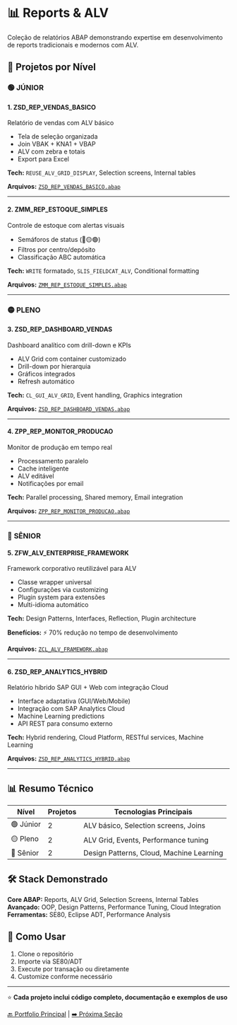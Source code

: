 
# 📊 Reports & ALV

Coleção de relatórios ABAP demonstrando expertise em desenvolvimento de reports tradicionais e modernos com ALV.

## 🎯 Projetos por Nível

### 🟢 **JÚNIOR**

#### 1. **ZSD_REP_VENDAS_BASICO** 
Relatório de vendas com ALV básico
- Tela de seleção organizada
- Join VBAK + KNA1 + VBAP  
- ALV com zebra e totais
- Export para Excel

**Tech:** `REUSE_ALV_GRID_DISPLAY`, Selection screens, Internal tables

**Arquivos:** [`ZSD_REP_VENDAS_BASICO.abap`](./junior/ZSD_REP_VENDAS_BASICO.abap)

---

#### 2. **ZMM_REP_ESTOQUE_SIMPLES**
Controle de estoque com alertas visuais
- Semáforos de status (🔴🟡🟢)
- Filtros por centro/depósito
- Classificação ABC automática

**Tech:** `WRITE` formatado, `SLIS_FIELDCAT_ALV`, Conditional formatting

**Arquivos:** [`ZMM_REP_ESTOQUE_SIMPLES.abap`](./junior/ZMM_REP_ESTOQUE_SIMPLES.abap)

---

### 🟡 **PLENO**

#### 3. **ZSD_REP_DASHBOARD_VENDAS**
Dashboard analítico com drill-down e KPIs
- ALV Grid com container customizado
- Drill-down por hierarquia
- Gráficos integrados
- Refresh automático

**Tech:** `CL_GUI_ALV_GRID`, Event handling, Graphics integration

**Arquivos:** [`ZSD_REP_DASHBOARD_VENDAS.abap`](./pleno/ZSD_REP_DASHBOARD_VENDAS.abap)

---

#### 4. **ZPP_REP_MONITOR_PRODUCAO**
Monitor de produção em tempo real
- Processamento paralelo
- Cache inteligente
- ALV editável
- Notificações por email

**Tech:** Parallel processing, Shared memory, Email integration

**Arquivos:** [`ZPP_REP_MONITOR_PRODUCAO.abap`](./pleno/ZPP_REP_MONITOR_PRODUCAO.abap)

---

### 🔴 **SÊNIOR**

#### 5. **ZFW_ALV_ENTERPRISE_FRAMEWORK**
Framework corporativo reutilizável para ALV
- Classe wrapper universal
- Configurações via customizing
- Plugin system para extensões
- Multi-idioma automático

**Tech:** Design Patterns, Interfaces, Reflection, Plugin architecture

**Benefícios:** ⚡ 70% redução no tempo de desenvolvimento

**Arquivos:** [`ZCL_ALV_FRAMEWORK.abap`](./senior/ZCL_ALV_FRAMEWORK.abap)

---

#### 6. **ZSD_REP_ANALYTICS_HYBRID**
Relatório híbrido SAP GUI + Web com integração Cloud
- Interface adaptativa (GUI/Web/Mobile)
- Integração com SAP Analytics Cloud
- Machine Learning predictions
- API REST para consumo externo

**Tech:** Hybrid rendering, Cloud Platform, RESTful services, Machine Learning

**Arquivos:** [`ZSD_REP_ANALYTICS_HYBRID.abap`](./senior/ZSD_REP_ANALYTICS_HYBRID.abap)

---

## 📊 Resumo Técnico

| Nível | Projetos | Tecnologias Principais |
|-------|----------|------------------------|
| 🟢 Júnior | 2 | ALV básico, Selection screens, Joins |
| 🟡 Pleno | 2 | ALV Grid, Events, Performance tuning |
| 🔴 Sênior | 2 | Design Patterns, Cloud, Machine Learning |

## 🛠️ Stack Demonstrado

**Core ABAP:** Reports, ALV Grid, Selection Screens, Internal Tables  
**Avançado:** OOP, Design Patterns, Performance Tuning, Cloud Integration  
**Ferramentas:** SE80, Eclipse ADT, Performance Analysis

## 🚀 Como Usar

1. Clone o repositório
2. Importe via SE80/ADT
3. Execute por transação ou diretamente
4. Customize conforme necessário

---

⭐ **Cada projeto inclui código completo, documentação e exemplos de uso**

[🔙 Portfolio Principal](../README.md) | [➡️ Próxima Seção](../02-forms-smartforms/)
